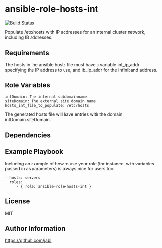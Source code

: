 ansible-role-hosts-int
======================

[![Build Status](https://travis-ci.org/fgci-org/ansible-role-hosts-int.svg?branch=master)](https://travis-ci.org/fgci-org/ansible-role-hosts-int)

Populate /etc/hosts with IP addresses for an internal cluster network, including IB addresses.

Requirements
------------

The hosts in the ansible hosts file must have a variable int_ip_addr
specifying the IP address to use, and ib_ip_addr for the Infiniband
address.

Role Variables
--------------

	intDomain: The internal subdomainname
	siteDomain: The external site domain name
	hosts_int_file_to_populate: /etc/hosts

The generated hosts file will have entries with the domain intDomain.siteDomain.

Dependencies
------------


Example Playbook
----------------

Including an example of how to use your role (for instance, with variables passed in as parameters) is always nice for users too:

    - hosts: servers
      roles:
         - { role: ansible-role-hosts-int }

License
-------

MIT

Author Information
------------------

https://github.com/jabl
